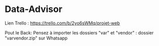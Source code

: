 # Data-Advisor
Lien Trello : https://trello.com/b/2yo6sWMq/projet-web

Pout le Back: Pensez à importer les dossiers "var" et "vendor" : dossier "varvendor.zip" sur Whatsapp
